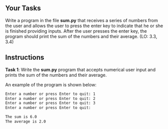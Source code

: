 ## Your Tasks

Write a program in the file **sum.py** that receives a series of numbers from the user and allows the user to press the enter key to indicate that he or she is finished providing inputs. After the user presses the enter key, the program should print the sum of the numbers and their average. (LO: 3.3, 3.4)

## Instructions

**Task 1**: Write the **sum.py** program that accepts numerical user input and prints the sum of the numbers and their average.

An example of the program is shown below:

```txt
Enter a number or press Enter to quit: 1
Enter a number or press Enter to quit: 2
Enter a number or press Enter to quit: 3
Enter a number or press Enter to quit:

The sum is 6.0
The average is 2.0
```